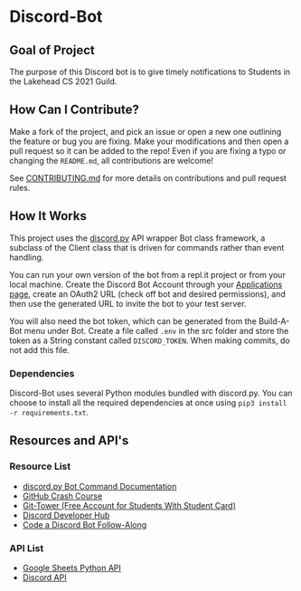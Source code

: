 # Discord-Bot

## Goal of Project
The purpose of this Discord bot is to give timely notifications to Students in the Lakehead CS 2021 Guild.

## How Can I Contribute?
Make a fork of the project, and pick an issue or open a new one outlining the feature or bug you are fixing. Make your modifications and then open a pull request so it can be added to the repo! Even if you are fixing a typo or changing the `README.md`, all contributions are welcome!

See [CONTRIBUTING.md](CONTRIBUTING.md) for more details on contributions and pull request rules.

## How It Works
This project uses the [discord.py](https://github.com/Rapptz/discord.py) API wrapper Bot class framework, a subclass of the Client class that is driven for commands rather than event handling.

You can run your own version of the bot from a repl.it project or from your local machine. Create the Discord Bot Account through your [Applications page](https://discord.com/developers/applications), create an OAuth2 URL (check off bot and desired permissions), and then use the generated URL to invite the bot to your test server.

You will also need the bot token, which can be generated from the Build-A-Bot menu under Bot. Create a file called `.env` in the src folder and store the token as a String constant called `DISCORD_TOKEN`. When making commits, do not add this file.

### Dependencies
Discord-Bot uses several Python modules bundled with discord.py. You can choose to install all the required dependencies at once using `pip3 install -r requirements.txt`.

## Resources and API's
  
### Resource List
* [discord.py Bot Command Documentation](https://discordpy.readthedocs.io/en/stable/ext/commands/)
* [GitHub Crash Course](https://www.freecodecamp.org/news/git-and-github-crash-course/)
* [Git-Tower (Free Account for Students With Student Card)](https://www.git-tower.com/)
* [Discord Developer Hub](https://discord.com/developers/applications/)
* [Code a Discord Bot Follow-Along](https://www.freecodecamp.org/news/create-a-discord-bot-with-python/)
  
### API List
* [Google Sheets Python API](https://developers.google.com/sheets/api/quickstart/python)
* [Discord API](https://discordpy.readthedocs.io/en/stable/api.html)
